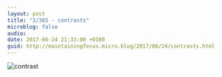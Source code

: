 ```yaml
---
layout: post
title: "2/365 - contrasts"
microblog: false
audio: 
date: 2017-06-24 21:33:00 +0100
guid: http://maintainingfocus.micro.blog/2017/06/24/contrasts.html
---
```

![contrast](https://f000.backblazeb2.com/file/Roel-Share/contrast.jpg)
